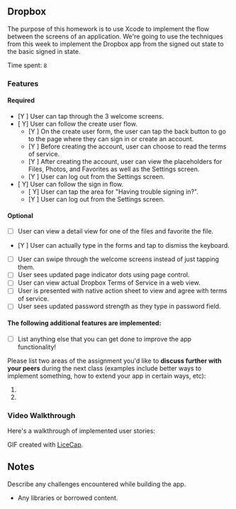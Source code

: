 ## Dropbox

The purpose of this homework is to use Xcode to implement the flow between the screens of an application. We're going to use the techniques from this week to implement the Dropbox app from the signed out state to the basic signed in state.

Time spent: `8`

### Features

#### Required

- [Y ] User can tap through the 3 welcome screens.
- [ Y] User can follow the create user flow.
  - [Y ] On the create user form, the user can tap the back button to go to the page where they can sign in or create an account.
  - [Y ] Before creating the account, user can choose to read the terms of service.
  - [Y ] After creating the account, user can view the placeholders for Files, Photos, and Favorites as well as the Settings screen.
  - [Y ] User can log out from the Settings screen.
- [ Y] User can follow the sign in flow.
  - [ Y] User can tap the area for "Having trouble signing in?".
  - [Y ] User can log out from the Settings screen.

#### Optional

- [ ] User can view a detail view for one of the files and favorite the file.
- [Y ] User can actually type in the forms and tap to dismiss the keyboard.
- [ ] User can swipe through the welcome screens instead of just tapping them.
- [ ] User sees updated page indicator dots using page control.
- [ ] User can view actual Dropbox Terms of Service in a web view.
- [ ] User is presented with native action sheet to view and agree with terms of service.
- [ ] User sees updated password strength as they type in password field.

#### The following **additional** features are implemented:

- [ ] List anything else that you can get done to improve the app functionality!

Please list two areas of the assignment you'd like to **discuss further with your peers** during the next class (examples include better ways to implement something, how to extend your app in certain ways, etc):

1. 
2. 

### Video Walkthrough 

Here's a walkthrough of implemented user stories:


GIF created with [LiceCap](http://www.cockos.com/licecap/).

## Notes

Describe any challenges encountered while building the app.

* Any libraries or borrowed content.
